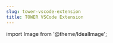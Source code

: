 ```yaml
---
slug: tower-vscode-extension
title: TOWER VSCode Extension
---
```

import Image from '@theme/IdealImage';
